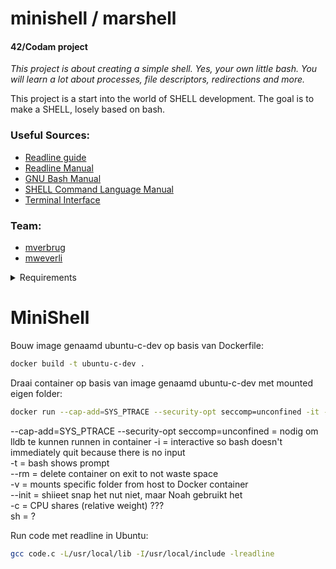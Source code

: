 # minishell / marshell
#### 42/Codam project

*This project is about creating a simple shell. Yes, your own little bash. You will learn a lot about processes, file descriptors, redirections and more.*

This project is a start into the world of SHELL development. The goal is to make a SHELL, losely based on bash.

### Useful Sources:
- [Readline guide](https://web.mit.edu/gnu/doc/html/rlman_2.html)
- [Readline Manual](https://man7.org/linux/man-pages/man3/readline.3.html)
- [GNU Bash Manual](www.gnu.org/savannah-checkouts/gnu/bash/manual)
- [SHELL Command Language Manual](https://pubs.opengroup.org/onlinepubs/009695399/utilities/xcu_chap02.html#tag_02_03)
- [Terminal Interface](https://www.gnu.org/software/libc/manual/html_node/Low_002dLevel-Terminal-Interface.html)

### Team:
- [mverbrug](https://github.com/maresverbrugge)
- [mweverli](https://github.com/Tentanus)

<details>
<summary>Requirements</summary>

Your shell should:
- Display a prompt when waiting for a new command.
- Have a working history.
- Search and launch the right executable (based on the PATH variable or using a relative or an absolute path).
- Not use more than one global variable. Think about it. You will have to explain its purpose.
- Not interpret unclosed quotes or special characters which are not required by the subject such as \ (backslash) or ; (semicolon).
- Handle ’ (single quote) which should prevent the shell from interpreting the meta- characters in the quoted sequence.
- Handle " (double quote) which should prevent the shell from interpreting the meta- characters in the quoted sequence except for $ (dollar sign).
- Implement redirections:
	- '<' should redirect input.
	- '>' should redirect output.
	- '<<' should be given a delimiter, then read the input until a line containing the delimiter is seen. However, it doesn’t have to update the history!
	- '>>' should redirect output in append mode.
- Implement pipes (| character). The output of each command in the pipeline is connected to the input of the next command via a pipe.
- Handle environment variables ($ followed by a sequence of characters) which should expand to their values.
- Handle $? which should expand to the exit status of the most recently executed foreground pipeline.
- Handle ctrl-C, ctrl-D and ctrl-\ which should behave like in bash.
- In interactive mode:
	- ctrl-C displays a new prompt on a new line.
	- ctrl-D exits the shell.
	- ctrl-\ does nothing.
- Your shell must implement the following builtins:
	- echo with option -n
	- cd with only a relative or absolute path
	- pwd with no options
	- export with no options
	- unset with no options
	- env with no options or arguments
	- exit with no options
	</details>



# MiniShell

Bouw image genaamd ubuntu-c-dev op basis van Dockerfile:
```bash
docker build -t ubuntu-c-dev .
```

Draai container op basis van image genaamd  ubuntu-c-dev met mounted eigen folder:
```bash
docker run --cap-add=SYS_PTRACE --security-opt seccomp=unconfined -it --rm --init -v "$PWD:/pwd"  ubuntu-c-dev sh -c "cd /pwd; bash"
```
--cap-add=SYS_PTRACE --security-opt seccomp=unconfined = nodig om lldb te kunnen runnen in container
-i = interactive so bash doesn't immediately quit because there is no input\
-t = bash shows prompt\
--rm = delete container on exit to not waste space\
-v = mounts specific folder from host to Docker container\
--init = shiieet snap het nut niet, maar Noah gebruikt het\
-c = CPU shares (relative weight) ???\
sh = ?

Run code met readline in Ubuntu:
```bash
gcc code.c -L/usr/local/lib -I/usr/local/include -lreadline
```